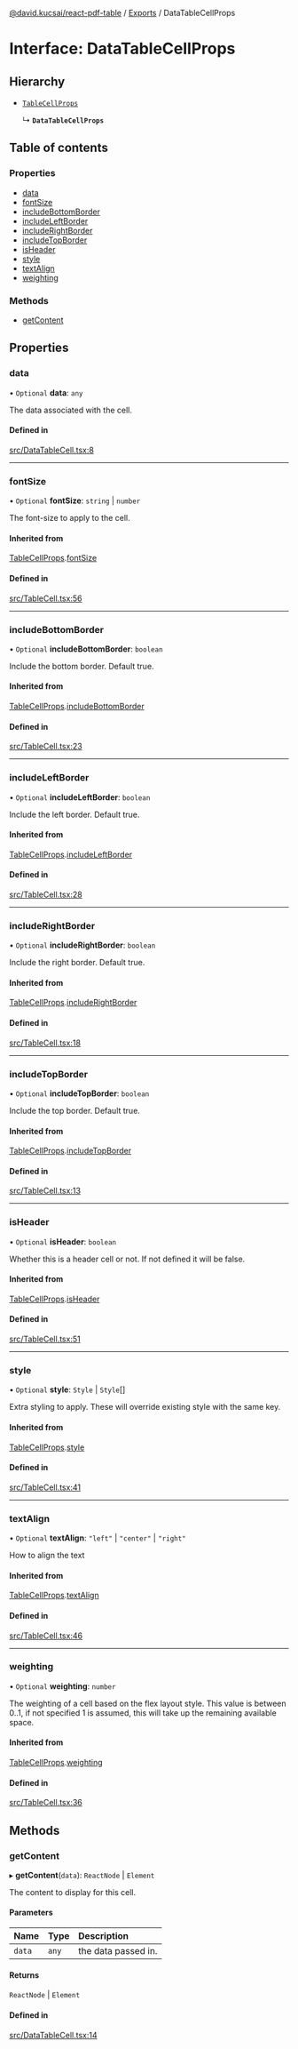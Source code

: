[@david.kucsai/react-pdf-table](../README.md) / [Exports](../modules.md) / DataTableCellProps

# Interface: DataTableCellProps

## Hierarchy

- [`TableCellProps`](TableCellProps.md)

  ↳ **`DataTableCellProps`**

## Table of contents

### Properties

- [data](DataTableCellProps.md#data)
- [fontSize](DataTableCellProps.md#fontsize)
- [includeBottomBorder](DataTableCellProps.md#includebottomborder)
- [includeLeftBorder](DataTableCellProps.md#includeleftborder)
- [includeRightBorder](DataTableCellProps.md#includerightborder)
- [includeTopBorder](DataTableCellProps.md#includetopborder)
- [isHeader](DataTableCellProps.md#isheader)
- [style](DataTableCellProps.md#style)
- [textAlign](DataTableCellProps.md#textalign)
- [weighting](DataTableCellProps.md#weighting)

### Methods

- [getContent](DataTableCellProps.md#getcontent)

## Properties

### data

• `Optional` **data**: `any`

The data associated with the cell.

#### Defined in

[src/DataTableCell.tsx:8](https://github.com/dmk99/react-pdf-table/blob/ddcba28/src/DataTableCell.tsx#L8)

___

### fontSize

• `Optional` **fontSize**: `string` \| `number`

The font-size to apply to the cell.

#### Inherited from

[TableCellProps](TableCellProps.md).[fontSize](TableCellProps.md#fontsize)

#### Defined in

[src/TableCell.tsx:56](https://github.com/dmk99/react-pdf-table/blob/ddcba28/src/TableCell.tsx#L56)

___

### includeBottomBorder

• `Optional` **includeBottomBorder**: `boolean`

Include the bottom border. Default true.

#### Inherited from

[TableCellProps](TableCellProps.md).[includeBottomBorder](TableCellProps.md#includebottomborder)

#### Defined in

[src/TableCell.tsx:23](https://github.com/dmk99/react-pdf-table/blob/ddcba28/src/TableCell.tsx#L23)

___

### includeLeftBorder

• `Optional` **includeLeftBorder**: `boolean`

Include the left border. Default true.

#### Inherited from

[TableCellProps](TableCellProps.md).[includeLeftBorder](TableCellProps.md#includeleftborder)

#### Defined in

[src/TableCell.tsx:28](https://github.com/dmk99/react-pdf-table/blob/ddcba28/src/TableCell.tsx#L28)

___

### includeRightBorder

• `Optional` **includeRightBorder**: `boolean`

Include the right border. Default true.

#### Inherited from

[TableCellProps](TableCellProps.md).[includeRightBorder](TableCellProps.md#includerightborder)

#### Defined in

[src/TableCell.tsx:18](https://github.com/dmk99/react-pdf-table/blob/ddcba28/src/TableCell.tsx#L18)

___

### includeTopBorder

• `Optional` **includeTopBorder**: `boolean`

Include the top border. Default true.

#### Inherited from

[TableCellProps](TableCellProps.md).[includeTopBorder](TableCellProps.md#includetopborder)

#### Defined in

[src/TableCell.tsx:13](https://github.com/dmk99/react-pdf-table/blob/ddcba28/src/TableCell.tsx#L13)

___

### isHeader

• `Optional` **isHeader**: `boolean`

Whether this is a header cell or not. If not defined it will be false.

#### Inherited from

[TableCellProps](TableCellProps.md).[isHeader](TableCellProps.md#isheader)

#### Defined in

[src/TableCell.tsx:51](https://github.com/dmk99/react-pdf-table/blob/ddcba28/src/TableCell.tsx#L51)

___

### style

• `Optional` **style**: `Style` \| `Style`[]

Extra styling to apply. These will override existing style with the same key.

#### Inherited from

[TableCellProps](TableCellProps.md).[style](TableCellProps.md#style)

#### Defined in

[src/TableCell.tsx:41](https://github.com/dmk99/react-pdf-table/blob/ddcba28/src/TableCell.tsx#L41)

___

### textAlign

• `Optional` **textAlign**: ``"left"`` \| ``"center"`` \| ``"right"``

How to align the text

#### Inherited from

[TableCellProps](TableCellProps.md).[textAlign](TableCellProps.md#textalign)

#### Defined in

[src/TableCell.tsx:46](https://github.com/dmk99/react-pdf-table/blob/ddcba28/src/TableCell.tsx#L46)

___

### weighting

• `Optional` **weighting**: `number`

The weighting of a cell based on the flex layout style.
This value is between 0..1, if not specified 1 is assumed, this will take up the remaining available space.

#### Inherited from

[TableCellProps](TableCellProps.md).[weighting](TableCellProps.md#weighting)

#### Defined in

[src/TableCell.tsx:36](https://github.com/dmk99/react-pdf-table/blob/ddcba28/src/TableCell.tsx#L36)

## Methods

### getContent

▸ **getContent**(`data`): `ReactNode` \| `Element`

The content to display for this cell.

#### Parameters

| Name | Type | Description |
| :------ | :------ | :------ |
| `data` | `any` | the data passed in. |

#### Returns

`ReactNode` \| `Element`

#### Defined in

[src/DataTableCell.tsx:14](https://github.com/dmk99/react-pdf-table/blob/ddcba28/src/DataTableCell.tsx#L14)
